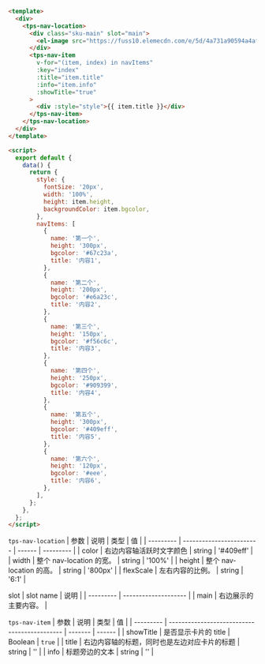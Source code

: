 ```html
<template>
  <div>
    <tps-nav-location>
      <div class="sku-main" slot="main">
        <el-image src="https://fuss10.elemecdn.com/e/5d/4a731a90594a4af544c0c25941171jpeg.jpeg" fit="fill"></el-image>
      </div>
      <tps-nav-item
        v-for="(item, index) in navItems"
        :key="index"
        :title="item.title"
        :info="item.info"
        :showTitle="true"
      >
        <div :style="style">{{ item.title }}</div>
      </tps-nav-item>
    </tps-nav-location>
  </div>
</template>

<script>
  export default {
    data() {
      return {
        style: {
          fontSize: '20px',
          width: '100%',
          height: item.height,
          backgroundColor: item.bgcolor,
        },
        navItems: [
          {
            name: '第一个',
            height: '300px',
            bgcolor: '#67c23a',
            title: '内容1',
          },
          {
            name: '第二个',
            height: '200px',
            bgcolor: '#e6a23c',
            title: '内容2',
          },
          {
            name: '第三个',
            height: '150px',
            bgcolor: '#f56c6c',
            title: '内容3',
          },
          {
            name: '第四个',
            height: '250px',
            bgcolor: '#909399',
            title: '内容4',
          },
          {
            name: '第五个',
            height: '300px',
            bgcolor: '#409eff',
            title: '内容5',
          },
          {
            name: '第六个',
            height: '120px',
            bgcolor: '#eee',
            title: '内容6',
          },
        ],
      };
    },
  };
</script>
```

`tps-nav-location` | 参数 | 说明 | 类型 | 值 | | --------- | ------------------------ | ------ | --------- | | color | 右边内容轴活跃时文字颜色 | string | '#409eff' | | width | 整个 nav-location 的宽。 | string | '100%' | | height | 整个 nav-location 的高。 | string | '800px' | | flexScale | 左右内容的比例。 | string | '6:1' |

slot | slot name | 说明 | | --------- | -------------------- | | main | 右边展示的主要内容。 |

`tps-nav-item` | 参数 | 说明 | 类型 | 值 | | --------- | -------------------------------------------- | ------- | ------ | | showTitle | 是否显示卡片的 title | Boolean | `true` | | title | 右边内容轴的标题，同时也是左边对应卡片的标题 | string | '' | | info | 标题旁边的文本 | string | '' |
